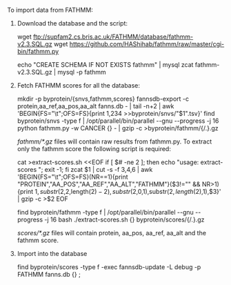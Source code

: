 To import data from FATHMM:

1) Download the database and the script:

	wget ftp://supfam2.cs.bris.ac.uk/FATHMM/database/fathmm-v2.3.SQL.gz
	wget https://github.com/HAShihab/fathmm/raw/master/cgi-bin/fathmm.py

	echo "CREATE SCHEMA IF NOT EXISTS fathmm" | mysql
	zcat fathmm-v2.3.SQL.gz | mysql -p fathmm

2) Fetch FATHMM scores for all the database:

	mkdir -p byprotein/{snvs,fathmm,scores}
	fannsdb-export -c protein,aa_ref,aa_pos,aa_alt fanns.db - | tail -n+2 | awk 'BEGIN{FS="\t";OFS=FS}{print $1,$2$3$4 >>byprotein/snvs/"$1".tsv}'
	find byprotein/snvs -type f | /opt/parallel/bin/parallel --gnu --progress -j 16 python fathmm.py -w CANCER {} - \| gzip -c \>byprotein/fathmm/{/.}.gz

   *fathmm/\*.gz* files will contain raw results from fathmm.py. To extract only the fathmm score the following script is required:

	cat >extract-scores.sh <<EOF
if [ $# -ne 2 ]; then echo "usage: extract-scores <src> <dst>"; exit -1; fi
zcat $1 | cut -s -f 3,4,6 | awk 'BEGIN{FS="\t";OFS=FS}(NR==1){print "PROTEIN","AA_POS","AA_REF","AA_ALT","FATHMM"}($3!="" && NR>1){print $1,substr($2,2,length($2)-2),substr($2,0,1),substr($2,length($2),1),$3}' | gzip -c >$2
EOF

	find byprotein/fathmm -type f | /opt/parallel/bin/parallel --gnu --progress -j 16 bash ./extract-scores.sh {} byprotein/scores/{/.}.gz

   *scores/\*.gz* files will contain protein, aa_pos, aa_ref, aa_alt and the fathmm score.

3) Import into the database

	find byprotein/scores -type f -exec fannsdb-update -L debug -p FATHMM fanns.db {} \;

